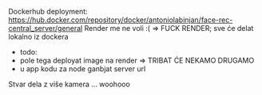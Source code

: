 Dockerhub deployment: https://hub.docker.com/repository/docker/antoniolabinjan/face-rec-central_server/general
Render me ne voli :( => FUCK RENDER; sve će delat lokalno iz dockera
- todo:
- pole tega deployat image na render => TRIBAT ĆE NEKAMO DRUGAMO
- u app kodu za node ganbjat server url

Stvar dela z više kamera ... woohooo
